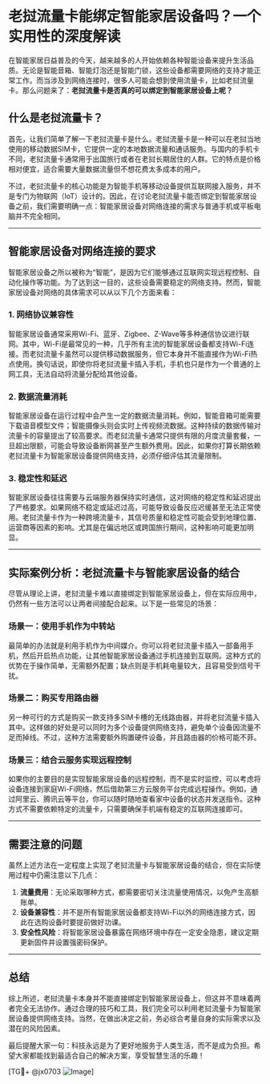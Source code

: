 # 老挝流量卡能绑定智能家居设备吗？一个实用性的深度解读

在智能家居日益普及的今天，越来越多的人开始依赖各种智能设备来提升生活品质。无论是智能音箱、智能灯泡还是智能门锁，这些设备都需要网络的支持才能正常工作。而当涉及到网络连接时，很多人可能会想到使用流量卡，比如老挝流量卡。那么问题来了：**老挝流量卡是否真的可以绑定到智能家居设备上呢？**

## 什么是老挝流量卡？

首先，让我们简单了解一下老挝流量卡是什么。老挝流量卡是一种可以在老挝当地使用的移动数据SIM卡，它提供一定的本地数据流量和通话服务。与国内的手机卡不同，老挝流量卡通常用于出国旅行或者在老挝长期居住的人群。它的特点是价格相对便宜，适合需要大量数据流量但不想花费太多成本的用户。

不过，老挝流量卡的核心功能是为智能手机等移动设备提供互联网接入服务，并不是专门为物联网（IoT）设计的。因此，在讨论老挝流量卡能否绑定到智能家居设备之前，我们需要明确一点：智能家居设备对网络连接的需求与普通手机或平板电脑并不完全相同。

---

## 智能家居设备对网络连接的要求

智能家居设备之所以被称为“智能”，是因为它们能够通过互联网实现远程控制、自动化操作等功能。为了达到这一目的，这些设备需要稳定的网络支持。然而，智能家居设备对网络的具体需求可以从以下几个方面来看：

### 1. 网络协议兼容性
智能家居设备通常采用Wi-Fi、蓝牙、Zigbee、Z-Wave等多种通信协议进行联网。其中，Wi-Fi是最常见的一种，几乎所有主流的智能家居设备都支持Wi-Fi连接。而老挝流量卡虽然可以提供移动数据服务，但它本身并不能直接作为Wi-Fi热点使用。换句话说，即使你将老挝流量卡插入手机，手机也只是作为一个普通的上网工具，无法自动将流量分配给其他设备。

### 2. 数据流量消耗
智能家居设备在运行过程中会产生一定的数据流量消耗。例如，智能音箱可能需要下载语音模型文件；智能摄像头则会实时上传视频流数据。这种持续的数据传输对流量卡的容量提出了较高要求。而老挝流量卡通常只提供有限的月度流量套餐，一旦超出限额，可能会导致设备断网甚至产生额外费用。因此，如果你打算长期依赖老挝流量卡为智能家居设备提供网络支持，必须仔细评估其流量限制。

### 3. 稳定性和延迟
智能家居设备往往需要与云端服务器保持实时通信，这对网络的稳定性和延迟提出了严格要求。如果网络不稳定或延迟过高，可能导致设备反应迟缓甚至无法正常使用。老挝流量卡作为一种跨境流量卡，其信号质量和稳定性可能会受到地理位置、运营商等因素的影响。尤其是在偏远地区或跨国旅行期间，这种影响可能更加明显。

---

## 实际案例分析：老挝流量卡与智能家居设备的结合

尽管从理论上讲，老挝流量卡难以直接绑定到智能家居设备上，但在实际应用中，仍然有一些方法可以让两者间接配合起来。以下是一些常见的场景：

### 场景一：使用手机作为中转站
最简单的办法就是利用手机作为中间媒介。你可以将老挝流量卡插入一部备用手机，然后开启热点功能，让其他智能家居设备通过手机连接到互联网。这种方式的优势在于操作简单，无需额外配置；缺点则是手机耗电量较大，且容易受到信号干扰。

### 场景二：购买专用路由器
另一种可行的方式是购买一款支持多SIM卡槽的无线路由器，并将老挝流量卡插入其中。这样做的好处是可以同时为多个设备提供网络支持，避免单个设备因流量不足而掉线。不过，这种方法需要额外购置硬件设备，并且路由器的价格可能不菲。

### 场景三：结合云服务实现远程控制
如果你的主要目的是实现智能家居设备的远程控制，而不是实时监控，可以考虑将设备连接到家庭Wi-Fi网络，然后借助第三方云服务平台完成远程操作。例如，通过阿里云、腾讯云等平台，你可以随时随地查看家中设备的状态并发送指令。这种方式不需要依赖特定的流量卡，只需要确保手机端有稳定的互联网连接即可。

---

## 需要注意的问题

虽然上述方法在一定程度上实现了老挝流量卡与智能家居设备的结合，但在实际使用过程中仍需注意以下几点：

1. **流量费用**：无论采取哪种方式，都需要密切关注流量使用情况，以免产生高额账单。
2. **设备兼容性**：并不是所有智能家居设备都支持Wi-Fi以外的网络连接方式，因此在选购设备时要提前做好功课。
3. **安全性风险**：将智能家居设备暴露在网络环境中存在一定安全隐患，建议定期更新固件并设置强密码保护。

---

## 总结

综上所述，老挝流量卡本身并不能直接绑定到智能家居设备上，但这并不意味着两者完全无法协作。通过合理的技巧和工具，我们完全可以利用老挝流量卡为智能家居设备提供网络支持。当然，在做出决定之前，务必综合考量自身的实际需求以及潜在的风险因素。

最后提醒大家一句：科技永远是为了更好地服务于人类生活，而不是成为负担。希望大家都能找到最适合自己的解决方案，享受智慧生活的乐趣！

[TG💪+ @jx0703 ![Image](https://github.com/user-attachments/assets/dbca1d08-cadb-493c-b0ec-ad6f7a83f270)]